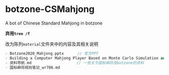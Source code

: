 # botzone-CSMahjong
A bot of Chinese Standard Mahjong in botzone

**弃用`tree /f`**

改为陈列`material`文件夹中的内容及其相关说明

```cpp
- Botzone2020_Mahjong.pptx		// 官方PPT
- Building a Computer Mahjong Player Based on Monte Carlo Simulation and Opponent Models.pdf
- 资料导航.md					 // 一些关于国标麻将及botzone的资料
- 国标麻将规则笔记_wr786.md
```